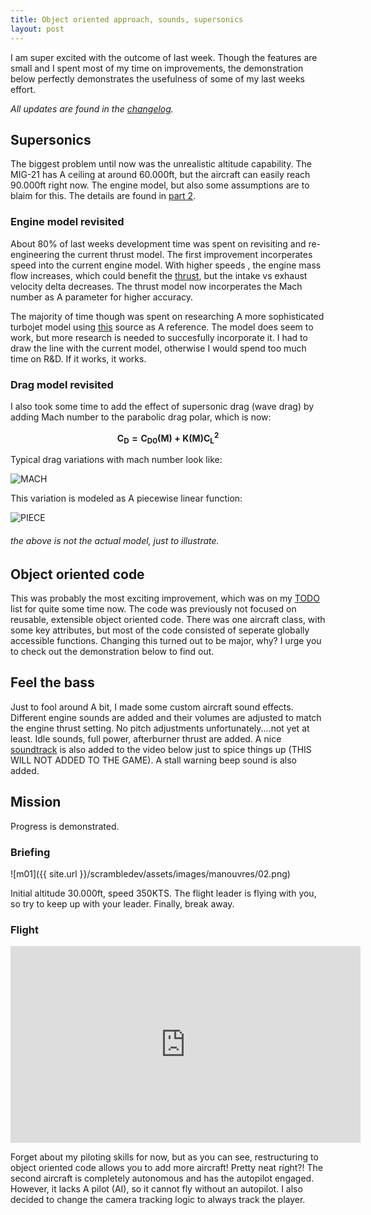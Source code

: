 ```yaml
---
title: Object oriented approach, sounds, supersonics
layout: post
---
```


I am super excited with the outcome of last week. Though the features are small and I spent most of my time on improvements, the demonstration below perfectly demonstrates the usefulness of some of my last weeks effort.

*All updates are found in the [changelog](/scrambledev/2017/10/01/changelog.html).*

## Supersonics

The biggest problem until now was the unrealistic altitude capability. The MIG-21 has A ceiling at around 60.000ft, but the aircraft can easily reach 90.000ft right now.
The engine model, but also some assumptions  are to blaim for this. The details are found in [part 2](/scrambledev/2017/04/01/development-part-xx-eom-basic-atmosphere.html).

### Engine model revisited

About 80% of last weeks development time was spent on revisiting and re-engineering the current thrust model. The first improvement incorperates speed into the current engine model.  With higher speeds , the engine mass flow increases, which could benefit the [thrust](https://www.grc.nasa.gov/www/k-12/airplane/thrsteq.html), but the intake vs exhaust velocity delta decreases.  The thrust model now incorperates the Mach number as A parameter for higher accuracy. 

The majority of time though was spent on researching A more sophisticated turbojet model using [this](https://web.stanford.edu/~cantwell/AA283_Course_Material/AA283_Course_Notes/AA283_Aircraft_and_Rocket_Propulsion_Ch_04_BJ_Cantwell.pdf) source as A reference. The model does seem to work, but more research is needed to succesfully incorporate it. I had to draw the line with the current model, otherwise I would spend too much time on R&D. If it works, it works. 

### Drag model revisited

I also took some time to add the effect of supersonic drag (wave drag) by adding Mach number to the parabolic drag polar, which is now:

$$\boldsymbol{C_D= C_{D0}(M) + K(M) C_L^2}$$

Typical drag variations with mach number look like:

![MACH](https://www.theairlinepilots.com/forumarchive/principlesofflight/wavedrag.jpg)

This variation is modeled as A piecewise linear function:

![PIECE](http://www.rusnauka.com/5_SWMN_2012/Matemathics/4_101389.doc.files/image109.jpg)

###### the above is not the actual model, just to illustrate.

## Object oriented code

This was probably the most exciting improvement, which was on my [TODO](/scrambledev/2017/10/01/changelog.html) list for quite some time now. The code was previously not focused on reusable, extensible object oriented code. There was one aircraft class, with some key attributes, but most of the code consisted of seperate globally accessible functions.  Changing this turned out to be major, why? I urge you to check out the demonstration below to find out.

## Feel the bass

Just to fool around A bit, I made some custom aircraft sound effects. Different engine sounds are added and their volumes are adjusted to match the engine thrust setting. No pitch adjustments unfortunately....not yet at least. Idle sounds, full power, afterburner thrust are added. A nice [soundtrack](https://www.youtube.com/watch?v=L9epcjTej7E) is also added to the video below just to spice things up (THIS WILL NOT ADDED TO THE GAME). A stall warning beep sound is also added.

## Mission

Progress is demonstrated.

### Briefing

![m01]({{ site.url }}/scrambledev/assets/images/manouvres/02.png)

Initial altitude 30.000ft, speed 350KTS. The flight leader is flying with you, so try to keep up with your leader. Finally, break away.

### Flight

<iframe width="560" height="315" src="https://www.youtube.com/embed/WTg3_xKTTW0?rel=0" frameborder="0" gesture="media" allowfullscreen></iframe>

Forget about my piloting skills for now, but as you can see, restructuring to object oriented code allows you to add more aircraft! Pretty neat  right?! The second aircraft is completely autonomous and has the autopilot engaged. However, it lacks A pilot (AI), so it cannot fly without an autopilot. I also decided to change the camera tracking logic to always track the player.